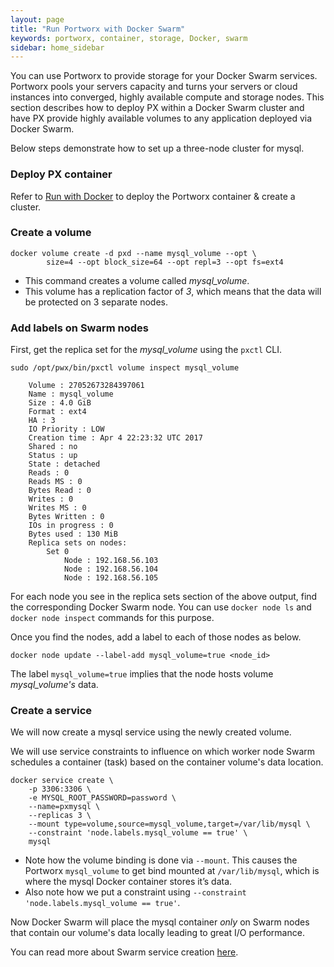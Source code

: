```yaml
---
layout: page
title: "Run Portworx with Docker Swarm"
keywords: portworx, container, storage, Docker, swarm
sidebar: home_sidebar
---
```

You can use Portworx to provide storage for your Docker Swarm services. Portworx pools your servers capacity and turns your servers or cloud instances into converged, highly available compute and storage nodes. This section describes how to deploy PX within a Docker Swarm cluster and have PX provide highly available volumes to any application deployed via Docker Swarm.

Below steps demonstrate how to set up a three-node cluster for mysql.

### Deploy PX container
Refer to [Run with Docker](run-with-docker.html) to deploy the Portworx container & create a cluster.

### Create a volume
```
docker volume create -d pxd --name mysql_volume --opt \
        size=4 --opt block_size=64 --opt repl=3 --opt fs=ext4
```
* This command creates a volume called _mysql_volume_.
* This volume has a replication factor of _3_, which means that the data will be protected on 3 separate nodes.

### Add labels on Swarm nodes

First, get the replica set for the _mysql_volume_ using the `pxctl` CLI.
```
sudo /opt/pwx/bin/pxctl volume inspect mysql_volume

    Volume : 27052673284397061
    Name : mysql_volume
    Size : 4.0 GiB
    Format : ext4
    HA : 3
    IO Priority : LOW
    Creation time : Apr 4 22:23:32 UTC 2017
    Shared : no
    Status : up
    State : detached
    Reads : 0
    Reads MS : 0
    Bytes Read : 0
    Writes : 0
    Writes MS : 0
    Bytes Written : 0
    IOs in progress : 0
    Bytes used : 130 MiB
    Replica sets on nodes:
        Set 0
            Node : 192.168.56.103
            Node : 192.168.56.104
            Node : 192.168.56.105
```

For each node you see in the replica sets section of the above output, find the corresponding Docker Swarm node. You can use 
`docker node ls` and `docker node inspect` commands for this purpose.


Once you find the nodes, add a label to each of those nodes as below.
```
docker node update --label-add mysql_volume=true <node_id>
```
The label `mysql_volume=true` implies that the node hosts volume _mysql_volume's_ data.

### Create a service
We will now create a mysql service using the newly created volume.

We will use service constraints to influence on which worker node Swarm schedules a container (task) based on the container volume's data location.
```
docker service create \
    -p 3306:3306 \
    -e MYSQL_ROOT_PASSWORD=password \
    --name=pxmysql \
    --replicas 3 \
    --mount type=volume,source=mysql_volume,target=/var/lib/mysql \
    --constraint 'node.labels.mysql_volume == true' \
    mysql
```
* Note how the volume binding is done via `--mount`. This causes the Portworx `mysql_volume` to get bind mounted at `/var/lib/mysql`, which is where the mysql Docker container stores it’s data.
* Also note how we put a constraint using `--constraint 'node.labels.mysql_volume == true'`.

Now Docker Swarm will place the mysql container _only_ on Swarm nodes that contain our volume's data locally leading to great I/O performance.

You can read more about Swarm service creation [here](https://docs.docker.com/engine/reference/commandline/service_create/).
